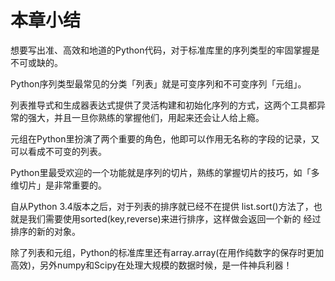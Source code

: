 # 本章小结

想要写出准、高效和地道的Python代码，对于标准库里的序列类型的牢固掌握是不可或缺的。

Python序列类型最常见的分类「列表」就是可变序列和不可变序列「元组」。

列表推导式和生成器表达式提供了灵活构建和初始化序列的方式，这两个工具都异常的强大，并且一旦你熟练的掌握他们，用起来还会让人给上瘾。

元组在Python里扮演了两个重要的角色，他即可以作用无名称的字段的记录，又可以看成不可变的列表。

Python里最受欢迎的一个功能就是序列的切片，熟练的掌握切片的技巧，如「多维切片」是非常重要的。

自从Python 3.4版本之后，对于列表的排序就已经不在提供 list.sort()方法了，也就是我们需要使用sorted(key,reverse)来进行排序，这样做会返回一个新的 经过排序的新的对象。

除了列表和元组，Python的标准库里还有array.array(在用作纯数字的保存时更加高效)，另外numpy和Scipy在处理大规模的数据时候，是一件神兵利器！